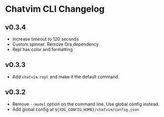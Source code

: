 # Chatvim CLI Changelog

## v0.3.4

- Increase timeout to 120 seconds
- Custom spinner. Remove Ora dependency.
- Repl has color and formatting.

## v0.3.3

- Add `chatvim repl` and make it the default command.

## v0.3.2

- Remove `--model` option on the command line. Use global config instead.
- Add global config at `${XDG_CONFIG_HOME}/chatvim/config.json`
